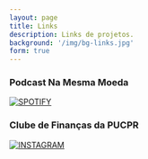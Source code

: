 ```yaml
---
layout: page
title: Links
description: Links de projetos.
background: '/img/bg-links.jpg'
form: true
---
```


### Podcast Na Mesma Moeda
[![SPOTIFY](https://img.shields.io/badge/Spotify-1ED760?&style=for-the-badge&logo=spotify&logoColor=white)](https://open.spotify.com/show/3fh2czAapV1nfJyB6bj8zo?si=ujJgLIQORse6cSb1vTauNw&nd=1)

### Clube de Finanças da PUCPR
[![INSTAGRAM](https://img.shields.io/badge/Instagram-E4405F?style=for-the-badge&logo=instagram&logoColor=white)](https://www.instagram.com/clubedefinancaspucpr/)